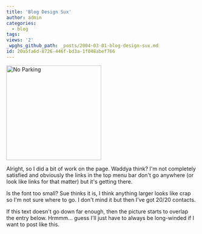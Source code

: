 ```yaml
---
title: 'Blog Design Sux'
author: admin
categories:
  - blog
tags: 
views: '2'
_wpghs_github_path: _posts/2004-03-01-blog-design-sux.md
id: 20a5fa6d-8726-446f-bd3a-1f048abef766
---
```

<div><img alt="No Parking" src="http://www.mennoboy.com/chris/archives/images/home/stop.jpg" width="250"></div>
<p>Alright, so I did a bit of work on the page.  Waddya think?  I'm not completely satisfied and obviously the links in the top menu bar don't go anywhere (or look like links for that matter) but it's getting there.</p>
<p>Is the font too small?  Sue thinks it is, I think anything larger looks like crap so I'm not sure where to go.  I don't mind it but then I've got 20/20 contacts.</p>
<p>If this text doesn't go down far enough, then the picture starts to overlap the entry below.  Hrmmm...  guess I'll just have to always be long-winded if I want to post like this.</p>
